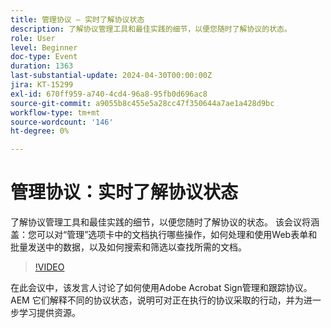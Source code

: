 ```yaml
---
title: 管理协议 — 实时了解协议状态
description: 了解协议管理工具和最佳实践的细节，以便您随时了解协议的状态。
role: User
level: Beginner
doc-type: Event
duration: 1363
last-substantial-update: 2024-04-30T00:00:00Z
jira: KT-15299
exl-id: 670ff959-a740-4cd4-96a8-95fb0d696ac8
source-git-commit: a9055b8c455e5a28cc47f350644a7ae1a428d9bc
workflow-type: tm+mt
source-wordcount: '146'
ht-degree: 0%

---
```


# 管理协议：实时了解协议状态

了解协议管理工具和最佳实践的细节，以便您随时了解协议的状态。 该会议将涵盖：您可以对“管理”选项卡中的文档执行哪些操作，如何处理和使用Web表单和批量发送中的数据，以及如何搜索和筛选以查找所需的文档。

>[!VIDEO](https://video.tv.adobe.com/v/3455011/?learn=on&captions=chi_hans)

在此会议中，该发言人讨论了如何使用Adobe Acrobat Sign管理和跟踪协议。&#x200B;AEM 它们解释不同的协议状态，说明可对正在执行的协议采取的行动，并为进一步学习提供资源。
